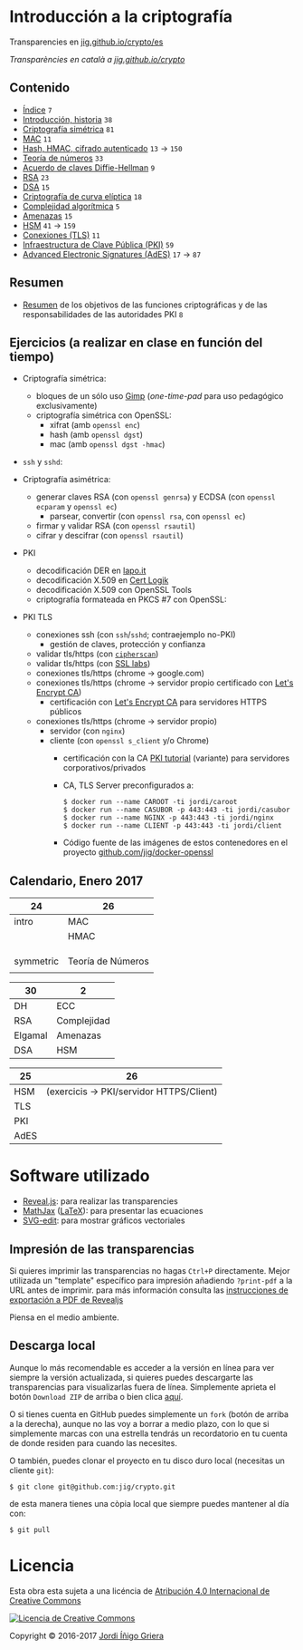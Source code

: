 # Introducción a la criptografía

Transparencies en [jig.github.io/crypto/es](https://jig.github.io/crypto/es)

_Transparències en català a [jig.github.io/crypto](https://jig.github.io/crypto)_

## Contenido

  - [Índice](https://jig.github.io/crypto/es) `7`
  - [Introducción, historia](https://jig.github.io/crypto/es/intro.html) `38`
  - [Criptografía simétrica](https://jig.github.io/crypto/es/symmetric.html) `81`
  - [MAC](https://jig.github.io/crypto/es/mac.html) `11`
  - [Hash, HMAC, cifrado autenticado](https://jig.github.io/crypto/es/hash.html) `13` → `150`
  - [Teoría de números](https://jig.github.io/crypto/es/number-theory.html) `33`
  - [Acuerdo de claves Diffie-Hellman](https://jig.github.io/crypto/es/dh.html) `9`
  - [RSA](https://jig.github.io/crypto/es/rsa.html) `23`
  - [DSA](https://jig.github.io/crypto/es/dsa.html) `15`
  - [Criptografía de curva elíptica](https://jig.github.io/crypto/es/ecc.html) `18`  
  - [Complejidad algorítmica](http://jig.github.io/crypto/complexity.html) `5`
  - [Amenazas](http://jig.github.io/crypto/threats.html) `15`
  - [HSM](https://jig.github.io/crypto/es/hsm.html) `41` → `159`
  - [Conexiones (TLS)](http://jig.github.io/crypto/tls.html) `11`
  - [Infraestructura de Clave Pública (PKI)](http://jig.github.io/crypto/pki.html) `59`
  - [Advanced Electronic Signatures (AdES)](http://jig.github.io/crypto/ades.html) `17` → `87`

## Resumen
  
  - [Resumen](http://jig.github.io/crypto/es/abstract.html) de los objetivos de las funciones criptográficas y de las responsabilidades de las autoridades PKI `8`
  
## Ejercicios (a realizar en clase en función del tiempo)
  - Criptografía simétrica:
      - bloques de un sólo uso [Gimp](https://www.gimp.org) (_one-time-pad_ para uso pedagógico exclusivamente)
      - criptografía simétrica con OpenSSL:
          - xifrat (amb `openssl enc`)
          - hash (amb `openssl dgst`)
          - mac (amb `openssl dgst -hmac`)
    
  - `ssh` y `sshd`: 

  - Criptografía asimétrica:
    - generar claves RSA (con `openssl genrsa`) y ECDSA (con `openssl ecparam` y `openssl ec`)
        - parsear, convertir (con `openssl rsa`, con `openssl ec`)
    - firmar y validar RSA (con `openssl rsautil`)
    - cifrar y descifrar (con `openssl rsautil`)
        
  - PKI      
    - decodificación DER en [lapo.it](https://lapo.it/asn1js/)
    - decodificación X.509 en [Cert Logik](https://certlogik.com/decoder/)
    - decodificación X.509 con OpenSSL Tools
    - criptografía formateada en PKCS #7 con OpenSSL:
    
  - PKI TLS
      - conexiones ssh (con `ssh`/`sshd`; contraejemplo no-PKI) 
        - gestión de claves, protección y confianza
      - validar tls/https (con [`cipherscan`](https://github.com/jig/docker-cipherscan))
      - validar tls/https (con [SSL labs](https://www.ssllabs.com/ssltest/))
      - conexiones tls/https (chrome → google.com)
      - conexiones tls/https (chrome → servidor propio certificado con [Let's Encrypt CA](https://letsencrypt.org))
        - certificación con [Let's Encrypt CA](https://letsencrypt.org) para servidores HTTPS públicos
      - conexiones tls/https (chrome → servidor propio)
        - servidor (con `nginx`)
        - cliente (con `openssl s_client` y/o Chrome)
          - certificación con la CA [PKI tutorial](https://pki-tutorial.readthedocs.io/en/latest/) (variante) para servidores corporativos/privados
          - CA, TLS Server preconfigurados a:

              ```
              $ docker run --name CAROOT -ti jordi/caroot
              $ docker run --name CASUBOR -p 443:443 -ti jordi/casubor
              $ docker run --name NGINX -p 443:443 -ti jordi/nginx
              $ docker run --name CLIENT -p 443:443 -ti jordi/client
              ```        
              
          - Código fuente de las imágenes de estos contenedores en el proyecto [github.com/jig/docker-openssl](https://github.com/jig/docker-openssl)


## Calendario, Enero 2017

 24        | 26               
---------- | ---------------- 
 intro     | MAC              
           | HMAC             
           |                  
           |                  
           |                  
 symmetric | Teoría de Números
           |                

 30        | 2         |
-----------|-----------|  
DH         |ECC        | 
RSA        |Complejidad|  
Elgamal    |Amenazas   |  
DSA        |HSM        |

 25        | 26               
---------- | ---------------- 
 HSM       | (exercicis → PKI/servidor HTTPS/Client)
 TLS       | 
 PKI       | 
 AdES      |

# Software utilizado

  - [Reveal.js](https://github.com/hakimel/reveal.js): para realizar las transparencies
  - [MathJax](https://www.mathjax.org) ([LaTeX](http://latex-project.org)): para presentar las ecuaciones
  - [SVG-edit](https://github.com/SVG-Edit/svgedit): para mostrar gráficos vectoriales
  
## Impresión de las transparencias
  
Si quieres imprimir las transparencias no hagas `Ctrl+P` directamente. Mejor utilizada un "template" específico para impresión añadiendo `?print-pdf` a la URL antes de imprimir. para más información consulta las 
[instrucciones de exportación a PDF de Revealjs](https://github.com/hakimel/reveal.js/#pdf-export)

Piensa en el medio ambiente.

## Descarga local

Aunque lo más recomendable es acceder a la versión en línea para ver siempre la versión actualizada, si quieres puedes descargarte las transparencias para visualizarlas fuera de línea.
Simplemente aprieta el botón `Download ZIP` de arriba o bien clica 
[aquí](https://codeload.github.com/jig/crypto/archive/master.zip). 

O si tienes cuenta en GitHub puedes simplemente un `fork` (botón de arriba a la derecha), aunque no las voy a borrar a medio plazo, con lo que si simplemente marcas con una estrella tendrás un recordatorio en tu cuenta de donde residen para cuando las necesites.

O también, puedes clonar el proyecto en tu disco duro local (necesitas un cliente `git`):

```
$ git clone git@github.com:jig/crypto.git
```

de esta manera tienes una còpia local que siempre puedes mantener al día con:

```
$ git pull
```

# Licencia

Esta obra esta sujeta a una licéncia de [Atribución 4.0 Internacional de Creative Commons](http://creativecommons.org/licenses/by/4.0/)

[![Licencia de Creative Commons](https://i.creativecommons.org/l/by/4.0/88x31.png)](http://creativecommons.org/licenses/by/4.0/)

Copyright © 2016-2017 [Jordi Íñigo Griera](https://github.com/jig)
